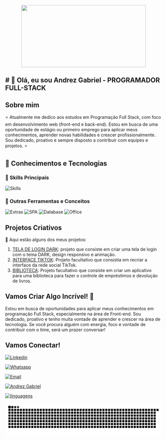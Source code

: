 <div align="center">
  <img align="center" alt=""  height="200px" width="400px" 
    src="https://cdn.pixabay.com/animation/2022/10/19/02/45/02-45-03-592_512.gif" alt="Typing SVG">
</div>

<h2> # 🚀 Olá, eu sou Andrez Gabriel - PROGRAMADOR FULL-STACK </h2>

 ## Sobre mim 

⭐ Atualmente me dedico aos estudos em Programação Full Stack, com foco em desenvolvimento web (front-end e back-end). Estou em busca de uma oportunidade de estágio ou primeiro emprego para aplicar meus conhecimentos, aprender novas habilidades e crescer profissionalmente. Sou dedicado, proativo e sempre disposto a contribuir com equipes e projetos. ⭐

## 🧠 Conhecimentos e Tecnologias

### 🚀 Skills Principais

![Skills](https://skillicons.dev/icons?i=html,css,javascript,react,bootstrap,nodejs,python,mysql,git,github,vscode,trello)

### 🧩 Outras Ferramentas e Conceitos

![Extras](https://img.shields.io/badge/Scrum-Agile_Framework-green?style=flat)
![SPA](https://img.shields.io/badge/SPA-Single_Page_App-blue?style=flat)
![Database](https://img.shields.io/badge/Banco_de_Dados-Relacional-blue?style=flat)
![Office](https://img.shields.io/badge/Microsoft_Office-EA3C00?style=flat&logo=microsoftoffice&logoColor=white)


## Projetos Criativos

🎨 Aqui estão alguns dos meus projetos:

1. [TELA DE LOGIN DARK](https://github.com/andrezgabriel/tela-login-dark): projeto que consiste em criar uma tela de login com o tema DARK, design responsivo e animação.
2. [INTERFACE TIKTOK](https://github.com/andrezgabriel/tiktok_ADS): Projeto facultativo que consistia em recriar a interface da rede social TikTok.
3. [BIBLIOTECA](https://github.com/andrezgabriel/atividade_react): Projeto facultativo que consiste em criar um aplicativo para uma biblioteca para fazer o controle de empréstimos e devolução de livros.

## Vamos Criar Algo Incrível! 💫

 Estou em busca de oportunidades para aplicar meus conhecimentos em programação Full Stack, especialmente na área de Front-end. Sou dedicado, proativo e tenho muita vontade de aprender e crescer na área de tecnologia. Se você procura alguém com energia, foco e vontade de contribuir com o time, será um prazer conversar! 

## Vamos Conectar!

[![Linkedin](https://img.shields.io/badge/-LinkedIn-%230077B5?style=flat-square&logo=Linkedin&logoColor=white&link=https://www.linkedin.com/in/andrez-gabriel-4848631a3)](https://www.linkedin.com/in/andrez-gabriel-4848631a3)

[![Whatsapp](https://img.shields.io/badge/-WhatsApp-%2304CC0D?style=flat-square&logo=Whatsapp&logoColor=white&link=https://wa.me/5581999706477)](https://wa.me/5581999706477)

[![Email](https://img.shields.io/badge/-Email-%23333?style=flat-square&logo=gmail&logoColor=white&link=mailto:andrezgabriel8@gmail.com)](mailto:andrezgabriel8@gmail.com)



[![Andrez Gabriel](https://github-readme-stats.vercel.app/api?username=andrezgabriel&theme=dark)](https://github.com/anuraghazra/github-readme-stats)

[![linguagens](https://github-readme-stats.vercel.app/api/top-langs/?username=andrezgabriel&hide=html&layout=compact&theme=dark)](https://github.com/anuraghazra/github-readme-stats)

<picture align="center">
  <source media="(prefers-color-scheme: dark)" srcset="https://raw.githubusercontent.com/andrezgabriel/andrezgabriel/output/github-contribution-grid-snake-dark.svg">
  <source media="(prefers-color-scheme: light)" srcset="https://raw.githubusercontent.com/andrezgabriel/andrezgabriel/output/github-contribution-grid-snake-dark.svg">
  <img align="center" alt="github contribution grid snake animation" src="https://raw.githubusercontent.com/andrezgabriel/andrezgabriel/output/github-contribution-grid-snake.svg">
</picture>





